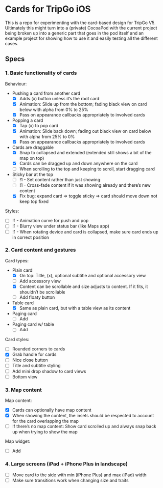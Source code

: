 # Cards for TripGo iOS

This is a repo for experimenting with the card-based design for TripGo V5.
Ultimately this might turn into a (private) CocoaPod with the current project
being broken up into a generic part that goes in the pod itself and an example
project for showing how to use it and easily testing all the different cases.

## Specs

### 1. Basic functionality of cards

Behaviour:

- Pushing a card from another card
	- [x] Adds (x) button unless it’s the root card
	- [x] Animation: Slide up from the bottom; fading black view on card below with alpha from 0% to 25%
	- [x] Pass on appearance callbacks appropriately to involved cards
- Popping a card
	- [x] Tap (x) to pop card
	- [x] Animation: Slide back down; fading out black view on card below with alpha from 25% to 0%
	- [x] Pass on appearance callbacks appropriately to involved cards
- Cards are draggable
	- [x] Snap to collapsed and extended (extended still shows a bit of the map on top)
	- [x] Cards can be dragged up and down anywhere on the card
	- [ ] When scrolling to the top and keeping to scroll, start dragging card
- Sticky bar at the top
	- [ ] !1 - Set content rather than just showing
	- [ ] !1 - Cross-fade content if it was showing already and there’s new content
	- [x] Fix bug: expand card => toggle sticky => card should move down not keep top fixed

Styles:

- [ ] !1 - Animation curve for push and pop
- [ ] !1 - Blurry view under status bar (like Maps app)
- [ ] !1 - When rotating device and card is collapsed, make sure card ends up in correct position

### 2. Card content and gestures

Card types:

- Plain card
	- [x] On top: Title, (x), optional subtitle and optional accessory view
	- [ ] Add accessory view
	- [x] Content can be scrollable and size adjusts to content. If it fits, it shouldn’t be scrollable
	- [ ] Add floaty button
- Table card
	- [x] Same as plain card, but with a table view as its content
- Paging card
	- [ ] Add
- Paging card w/ table
	- [ ] Add

Card styles:

- [ ] Rounded corners to cards
- [x] Grab handle for cards
- [ ] Nice close button
- [ ] Title and subtitle styling
- [ ] Add mini drop shadow to card views
- [ ] Bottom view

### 3. Map content

Map content:

- [x] Cards can optionally have map content
- [x] When showing the content, the insets should be respected to account for the card overlapping the map
- [ ] If there’s no map content: Show card scrolled up and always snap back up when trying to show the map

Map widget:

- [ ] Add

### 4. Large screens (iPad + iPhone Plus in landscape)

- [ ] Move card to the side with min (iPhone Plus) and max (iPad) width
- [ ] Make sure transitions work when changing size and traits

